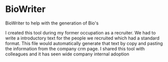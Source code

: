 # BioWriter
BioWriter to help with the generation of Bio's 

I created this tool during my former occupation as a recruiter. We had to write a introductory text for the people we recruited which had a standard format. This file would automatically generate that text by copy and pasting the information from the company crm page. I shared this tool with colleagues and it has seen wide company internal adoption
